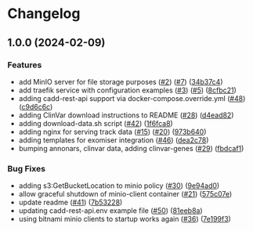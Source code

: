 # Changelog

## 1.0.0 (2024-02-09)


### Features

* add MinIO server for file storage purposes ([#2](https://www.github.com/varfish-org/varfish-docker-compose-ng/issues/2)) ([#7](https://www.github.com/varfish-org/varfish-docker-compose-ng/issues/7)) ([34b37c4](https://www.github.com/varfish-org/varfish-docker-compose-ng/commit/34b37c4a7fdbb487036779068fc78507981747c5))
* add traefik service with configuration examples ([#3](https://www.github.com/varfish-org/varfish-docker-compose-ng/issues/3)) ([#5](https://www.github.com/varfish-org/varfish-docker-compose-ng/issues/5)) ([8cfbc21](https://www.github.com/varfish-org/varfish-docker-compose-ng/commit/8cfbc21cccdf3508335deb9ebe6eefb96ee49a3f))
* adding cadd-rest-api support via docker-compose.override.yml ([#48](https://www.github.com/varfish-org/varfish-docker-compose-ng/issues/48)) ([c9d6c6c](https://www.github.com/varfish-org/varfish-docker-compose-ng/commit/c9d6c6c1f5f16a3f069ce0722efc1d6e078bbbd4))
* adding ClinVar download instructions to README ([#28](https://www.github.com/varfish-org/varfish-docker-compose-ng/issues/28)) ([d4ead82](https://www.github.com/varfish-org/varfish-docker-compose-ng/commit/d4ead82594a74544a50c59850ac60ee78f043d57))
* adding download-data.sh script ([#42](https://www.github.com/varfish-org/varfish-docker-compose-ng/issues/42)) ([1f6fca8](https://www.github.com/varfish-org/varfish-docker-compose-ng/commit/1f6fca8287b9d0c43fb8ab3716dd4cdd99a378db))
* adding nginx for serving track data ([#15](https://www.github.com/varfish-org/varfish-docker-compose-ng/issues/15)) ([#20](https://www.github.com/varfish-org/varfish-docker-compose-ng/issues/20)) ([973b640](https://www.github.com/varfish-org/varfish-docker-compose-ng/commit/973b6400f93199dd3d6c39e9226a874cdf3fbf05))
* adding templates for exomiser integration ([#46](https://www.github.com/varfish-org/varfish-docker-compose-ng/issues/46)) ([dea2c78](https://www.github.com/varfish-org/varfish-docker-compose-ng/commit/dea2c787324960b8da64ddf283ef76e1a43f8323))
* bumping annonars, clinvar data, adding clinvar-genes ([#29](https://www.github.com/varfish-org/varfish-docker-compose-ng/issues/29)) ([fbdcaf1](https://www.github.com/varfish-org/varfish-docker-compose-ng/commit/fbdcaf15bf255a0ed94edac50e1a62529631b752))


### Bug Fixes

* adding s3:GetBucketLocation to minio policy ([#30](https://www.github.com/varfish-org/varfish-docker-compose-ng/issues/30)) ([9e94ad0](https://www.github.com/varfish-org/varfish-docker-compose-ng/commit/9e94ad09a9ed6410105b23d2f760fbc48c29ebf6))
* allow graceful shutdown of minio-client container ([#21](https://www.github.com/varfish-org/varfish-docker-compose-ng/issues/21)) ([575c07e](https://www.github.com/varfish-org/varfish-docker-compose-ng/commit/575c07e9c5d34ad4009abb1cfe82531277d6d139))
* update readme ([#41](https://www.github.com/varfish-org/varfish-docker-compose-ng/issues/41)) ([7b53228](https://www.github.com/varfish-org/varfish-docker-compose-ng/commit/7b53228d4e870ac944970287b49e04f7eb29769e))
* updating cadd-rest-api.env example file ([#50](https://www.github.com/varfish-org/varfish-docker-compose-ng/issues/50)) ([81eeb8a](https://www.github.com/varfish-org/varfish-docker-compose-ng/commit/81eeb8a22de4f6d2e017780b4e5e86231fd3e969))
* using bitnami minio clients to startup works again ([#36](https://www.github.com/varfish-org/varfish-docker-compose-ng/issues/36)) ([7e199f3](https://www.github.com/varfish-org/varfish-docker-compose-ng/commit/7e199f373d57ef9d97c38e1367a63fbac95c876b))
